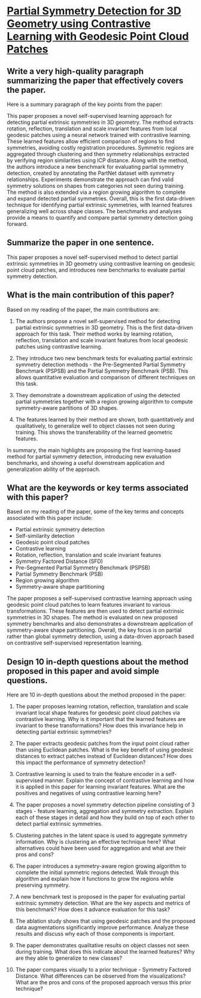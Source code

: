 # [Partial Symmetry Detection for 3D Geometry using Contrastive Learning   with Geodesic Point Cloud Patches](https://arxiv.org/abs/2312.08230)

## Write a very high-quality paragraph summarizing the paper that effectively covers the paper.

 Here is a summary paragraph of the key points from the paper:

This paper proposes a novel self-supervised learning approach for detecting partial extrinsic symmetries in 3D geometry. The method extracts rotation, reflection, translation and scale invariant features from local geodesic patches using a neural network trained with contrastive learning. These learned features allow efficient comparison of regions to find symmetries, avoiding costly registration procedures. Symmetric regions are aggregated through clustering and then symmetry relationships extracted by verifying region similarities using ICP distance. Along with the method, the authors introduce a new benchmark for evaluating partial symmetry detection, created by annotating the PartNet dataset with symmetry relationships. Experiments demonstrate the approach can find valid symmetry solutions on shapes from categories not seen during training. The method is also extended via a region growing algorithm to complete and expand detected partial symmetries. Overall, this is the first data-driven technique for identifying partial extrinsic symmetries, with learned features generalizing well across shape classes. The benchmarks and analyses provide a means to quantify and compare partial symmetry detection going forward.


## Summarize the paper in one sentence.

 This paper proposes a novel self-supervised method to detect partial extrinsic symmetries in 3D geometry using contrastive learning on geodesic point cloud patches, and introduces new benchmarks to evaluate partial symmetry detection.


## What is the main contribution of this paper?

 Based on my reading of the paper, the main contributions are:

1) The authors propose a novel self-supervised method for detecting partial extrinsic symmetries in 3D geometry. This is the first data-driven approach for this task. Their method works by learning rotation, reflection, translation and scale invariant features from local geodesic patches using contrastive learning.

2) They introduce two new benchmark tests for evaluating partial extrinsic symmetry detection methods - the Pre-Segmented Partial Symmetry Benchmark (PSPSB) and the Partial Symmetry Benchmark (PSB). This allows quantitative evaluation and comparison of different techniques on this task.

3) They demonstrate a downstream application of using the detected partial symmetries together with a region growing algorithm to compute symmetry-aware partitions of 3D shapes. 

4) The features learned by their method are shown, both quantitatively and qualitatively, to generalize well to object classes not seen during training. This shows the transferability of the learned geometric features.

In summary, the main highlights are proposing the first learning-based method for partial symmetry detection, introducing new evaluation benchmarks, and showing a useful downstream application and generalization ability of the approach.


## What are the keywords or key terms associated with this paper?

 Based on my reading of the paper, some of the key terms and concepts associated with this paper include:

- Partial extrinsic symmetry detection
- Self-similarity detection
- Geodesic point cloud patches
- Contrastive learning
- Rotation, reflection, translation and scale invariant features
- Symmetry Factored Distance (SFD)
- Pre-Segmented Partial Symmetry Benchmark (PSPSB)
- Partial Symmetry Benchmark (PSB)
- Region growing algorithm
- Symmetry-aware shape partitioning

The paper proposes a self-supervised contrastive learning approach using geodesic point cloud patches to learn features invariant to various transformations. These features are then used to detect partial extrinsic symmetries in 3D shapes. The method is evaluated on new proposed symmetry benchmarks and also demonstrates a downstream application of symmetry-aware shape partitioning. Overall, the key focus is on partial rather than global symmetry detection, using a data-driven approach based on contrastive self-supervised representation learning.


## Design 10 in-depth questions about the method proposed in this paper and avoid simple questions.

 Here are 10 in-depth questions about the method proposed in the paper:

1. The paper proposes learning rotation, reflection, translation and scale invariant local shape features for geodesic point cloud patches via contrastive learning. Why is it important that the learned features are invariant to these transformations? How does this invariance help in detecting partial extrinsic symmetries?

2. The paper extracts geodesic patches from the input point cloud rather than using Euclidean patches. What is the key benefit of using geodesic distances to extract patches instead of Euclidean distances? How does this impact the performance of symmetry detection?

3. Contrastive learning is used to train the feature encoder in a self-supervised manner. Explain the concept of contrastive learning and how it is applied in this paper for learning invariant features. What are the positives and negatives of using contrastive learning here?

4. The paper proposes a novel symmetry detection pipeline consisting of 3 stages - feature learning, aggregation and symmetry extraction. Explain each of these stages in detail and how they build on top of each other to detect partial extrinsic symmetries. 

5. Clustering patches in the latent space is used to aggregate symmetry information. Why is clustering an effective technique here? What alternatives could have been used for aggregation and what are their pros and cons?

6. The paper introduces a symmetry-aware region growing algorithm to complete the initial symmetric regions detected. Walk through this algorithm and explain how it functions to grow the regions while preserving symmetry.

7. A new benchmark test is proposed in the paper for evaluating partial extrinsic symmetry detection. What are the key aspects and metrics of this benchmark? How does it advance evaluation for this task?

8. The ablation study shows that using geodesic patches and the proposed data augmentations significantly improve performance. Analyze these results and discuss why each of those components is important.

9. The paper demonstrates qualitative results on object classes not seen during training. What does this indicate about the learned features? Why are they able to generalize to new classes?

10. The paper compares visually to a prior technique - Symmetry Factored Distance. What differences can be observed from the visualizations? What are the pros and cons of the proposed approach versus this prior technique?
